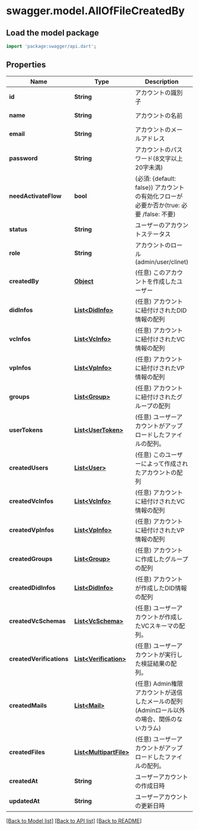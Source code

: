 # swagger.model.AllOfFileCreatedBy

## Load the model package
```dart
import 'package:swagger/api.dart';
```

## Properties
Name | Type | Description | Notes
------------ | ------------- | ------------- | -------------
**id** | **String** | アカウントの識別子 | [default to null]
**name** | **String** | アカウントの名前 | [default to null]
**email** | **String** | アカウントのメールアドレス | [default to null]
**password** | **String** | アカウントのパスワード(8文字以上20字未満) | [default to null]
**needActivateFlow** | **bool** | (必須: {default: false}) アカウントの有効化フローが必要か否か(true: 必要 /false: 不要) | [default to null]
**status** | **String** | ユーザーのアカウントステータス | [default to null]
**role** | **String** | アカウントのロール(admin/user/clinet) | [default to null]
**createdBy** | [**Object**](Object.md) | (任意) このアカウントを作成したユーザー | [optional] [default to null]
**didInfos** | [**List&lt;DidInfo&gt;**](DidInfo.md) | (任意) アカウントに紐付けされたDID情報の配列 | [optional] [default to []]
**vcInfos** | [**List&lt;VcInfo&gt;**](VcInfo.md) | (任意) アカウントに紐付けされたVC情報の配列 | [optional] [default to []]
**vpInfos** | [**List&lt;VpInfo&gt;**](VpInfo.md) | (任意) アカウントに紐付けされたVP情報の配列 | [optional] [default to []]
**groups** | [**List&lt;Group&gt;**](Group.md) | (任意) アカウントに紐付けされたグループの配列 | [optional] [default to []]
**userTokens** | [**List&lt;UserToken&gt;**](UserToken.md) | (任意) ユーザーアカウントがアップロードしたファイルの配列。 | [default to []]
**createdUsers** | [**List&lt;User&gt;**](User.md) | (任意) このユーザーによって作成されたアカウントの配列 | [optional] [default to []]
**createdVcInfos** | [**List&lt;VcInfo&gt;**](VcInfo.md) | (任意) アカウントに紐付けされたVC情報の配列 | [optional] [default to []]
**createdVpInfos** | [**List&lt;VpInfo&gt;**](VpInfo.md) | (任意) アカウントに紐付けされたVP情報の配列 | [optional] [default to []]
**createdGroups** | [**List&lt;Group&gt;**](Group.md) | (任意) アカウントに作成したグループの配列 | [optional] [default to []]
**createdDidInfos** | [**List&lt;DidInfo&gt;**](DidInfo.md) | (任意) アカウントが作成したDID情報の配列 | [optional] [default to []]
**createdVcSchemas** | [**List&lt;VcSchema&gt;**](VcSchema.md) | (任意) ユーザーアカウントが作成したVCスキーマの配列。 | [default to []]
**createdVerifications** | [**List&lt;Verification&gt;**](Verification.md) | (任意) ユーザーアカウントが実行した検証結果の配列。 | [default to []]
**createdMails** | [**List&lt;Mail&gt;**](Mail.md) | (任意) Admin権限アカウントが送信したメールの配列(Adminロール以外の場合、関係のないカラム) | [optional] [default to []]
**createdFiles** | [**List&lt;MultipartFile&gt;**](MultipartFile.md) | (任意) ユーザーアカウントがアップロードしたファイルの配列。 | [default to []]
**createdAt** | **String** | ユーザーアカウントの作成日時 | [default to null]
**updatedAt** | **String** | ユーザーアカウントの更新日時 | [default to null]

[[Back to Model list]](../README.md#documentation-for-models) [[Back to API list]](../README.md#documentation-for-api-endpoints) [[Back to README]](../README.md)

